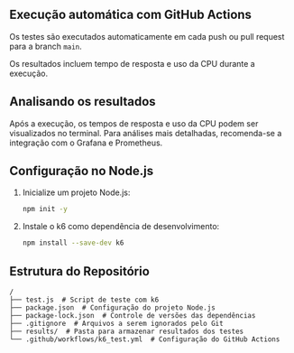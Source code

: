## Execução automática com GitHub Actions

Os testes são executados automaticamente em cada push ou pull request para a branch `main`.

Os resultados incluem tempo de resposta e uso da CPU durante a execução.

## Analisando os resultados

Após a execução, os tempos de resposta e uso da CPU podem ser visualizados no terminal. Para análises mais detalhadas, recomenda-se a integração com o Grafana e Prometheus.

## Configuração no Node.js

1. Inicialize um projeto Node.js:
   ```sh
   npm init -y
   ```
2. Instale o k6 como dependência de desenvolvimento:
   ```sh
   npm install --save-dev k6
   ```

## Estrutura do Repositório
```
/
├── test.js  # Script de teste com k6
├── package.json  # Configuração do projeto Node.js
├── package-lock.json  # Controle de versões das dependências
├── .gitignore  # Arquivos a serem ignorados pelo Git
├── results/  # Pasta para armazenar resultados dos testes
└── .github/workflows/k6_test.yml  # Configuração do GitHub Actions
